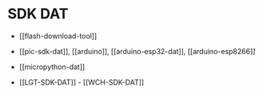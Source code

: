 
# SDK DAT

- [[flash-download-tool]]




- [[pic-sdk-dat]], [[arduino]], [[arduino-esp32-dat]], [[arduino-esp8266]]

- [[micropython-dat]]


- [[LGT-SDK-DAT]] - [[WCH-SDK-DAT]]
